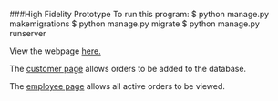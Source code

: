 ###High Fidelity Prototype
To run this program:
    $ python manage.py makemigrations
    $ python manage.py migrate
    $ python manage.py runserver

View the webpage [here.](http://localhost:8000/BagelTest/)

The [customer page](http://localhost:8000/BagelTest/) allows orders to be added to
the database.

The [employee page](http://localhost:8000/BagelTest/employee) allows all active
orders to be viewed.
